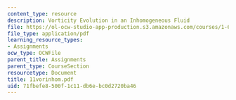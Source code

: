 ```yaml
---
content_type: resource
description: Vorticity Evolution in an Inhomogeneous Fluid
file: https://ol-ocw-studio-app-production.s3.amazonaws.com/courses/1-63-advanced-fluid-dynamics-of-the-environment-fall-2002/71fbefe8500f1c11db6ebc0d2720ba46_11vorinhom.pdf
file_type: application/pdf
learning_resource_types:
- Assignments
ocw_type: OCWFile
parent_title: Assignments
parent_type: CourseSection
resourcetype: Document
title: 11vorinhom.pdf
uid: 71fbefe8-500f-1c11-db6e-bc0d2720ba46
---
```

